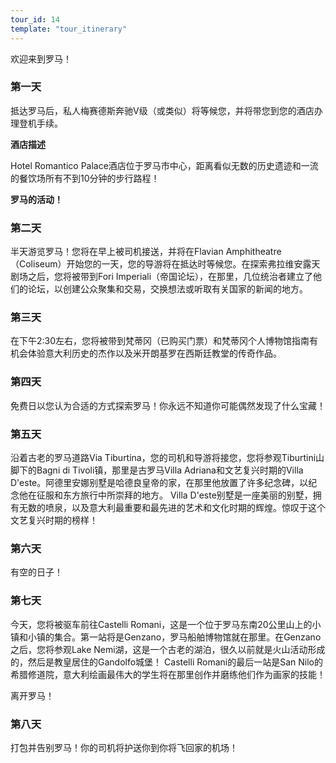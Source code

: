 ```yaml
---
tour_id: 14
template: "tour_itinerary"
---
```

欢迎来到罗马！

### 第一天


抵达罗马后，私人梅赛德斯奔驰V级（或类似）将等候您，并将带您到您的酒店办理登机手续。

**酒店描述**

Hotel Romantico Palace酒店位于罗马市中心，距离看似无数的历史遗迹和一流的餐饮场所有不到10分钟的步行路程！

**罗马的活动！**

### 第二天


半天游览罗马！您将在早上被司机接送，并将在Flavian Amphitheatre（Coliseum）开始您的一天，您的导游将在抵达时等候您。在探索弗拉维安露天剧场之后，您将被带到Fori
Imperiali（帝国论坛），在那里，几位统治者建立了他们的论坛，以创建公众聚集和交易，交换想法或听取有关国家的新闻的地方。

### 第三天


在下午2:30左右，您将被带到梵蒂冈（已购买门票）和梵蒂冈个人博物馆指南有机会体验意大利历史的杰作以及米开朗基罗在西斯廷教堂的传奇作品。

### 第四天


免费日以您认为合适的方式探索罗马！你永远不知道你可能偶然发现了什么宝藏！

### 第五天


沿着古老的罗马道路Via Tiburtina，您的司机和导游将接您，您将参观Tiburtini山脚下的Bagni di Tivoli镇，那里是古罗马Villa Adriana和文艺复兴时期的Villa
D'este。阿德里安娜别墅是哈德良皇帝的家，在那里他放置了许多纪念碑，以纪念他在征服和东方旅行中所崇拜的地方。 Villa D'este别墅是一座美丽的别墅，拥有无数的喷泉，以及意大利最重要和最先进的艺术和文化时期的辉煌。惊叹于这个文艺复兴时期的榜样！

### 第六天


有空的日子！

### 第七天


今天，您将被驱车前往Castelli Romani，这是一个位于罗马东南20公里山上的小镇和小镇的集合。第一站将是Genzano，罗马船舶博物馆就在那里。在Genzano之后，您将参观Lake
Nemi湖，这是一个古老的湖泊，很久以前就是火山活动形成的，然后是教皇居住的Gandolfo城堡！ Castelli Romani的最后一站是San Nilo的希腊修道院，意大利绘画最伟大的学生将在那里创作并磨练他们作为画家的技能！

离开罗马！

### 第八天


打包并告别罗马！你的司机将护送你到你将飞回家的机场！